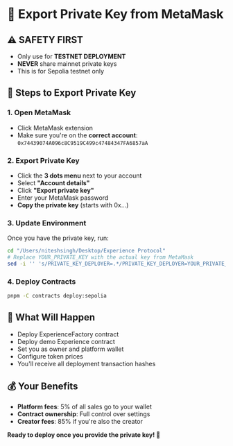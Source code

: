 # 🔑 Export Private Key from MetaMask

## ⚠️ **SAFETY FIRST**
- Only use for **TESTNET DEPLOYMENT**
- **NEVER** share mainnet private keys
- This is for Sepolia testnet only

## 📱 **Steps to Export Private Key**

### 1. **Open MetaMask**
- Click MetaMask extension
- Make sure you're on the **correct account**: `0x74439074A096c8C9519C499c47484347FA6857aA`

### 2. **Export Private Key**
- Click the **3 dots menu** next to your account
- Select **"Account details"**
- Click **"Export private key"**
- Enter your MetaMask password
- **Copy the private key** (starts with 0x...)

### 3. **Update Environment**
Once you have the private key, run:

```bash
cd "/Users/niteshsingh/Desktop/Experience Protocol"
# Replace YOUR_PRIVATE_KEY with the actual key from MetaMask
sed -i '' 's/PRIVATE_KEY_DEPLOYER=.*/PRIVATE_KEY_DEPLOYER=YOUR_PRIVATE_KEY/' .env
```

### 4. **Deploy Contracts**
```bash
pnpm -C contracts deploy:sepolia
```

## 🎯 **What Will Happen**
- Deploy ExperienceFactory contract
- Deploy demo Experience contract  
- Set you as owner and platform wallet
- Configure token prices
- You'll receive all deployment transaction hashes

## 💰 **Your Benefits**
- **Platform fees**: 5% of all sales go to your wallet
- **Contract ownership**: Full control over settings
- **Creator fees**: 85% if you're also the creator

**Ready to deploy once you provide the private key! 🚀**
